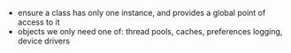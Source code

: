 * ensure a class has only one instance, and provides a global point of access to it
* objects we only need one of: thread pools, caches, preferences logging, device drivers